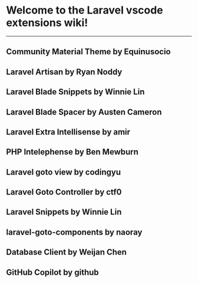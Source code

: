 # Welcome to the Laravel vscode extensions wiki!
--------

## Community Material Theme by Equinusocio

## Laravel Artisan by Ryan Noddy

## Laravel Blade Snippets by Winnie Lin

## Laravel Blade Spacer by Austen Cameron

## Laravel Extra Intellisense by amir

## PHP Intelephense by Ben Mewburn

## Laravel goto view by codingyu

## Laravel Goto Controller by ctf0

## Laravel Snippets by Winnie Lin

## laravel-goto-components by naoray

## Database Client by Weijan Chen

## GitHub Copilot by github
